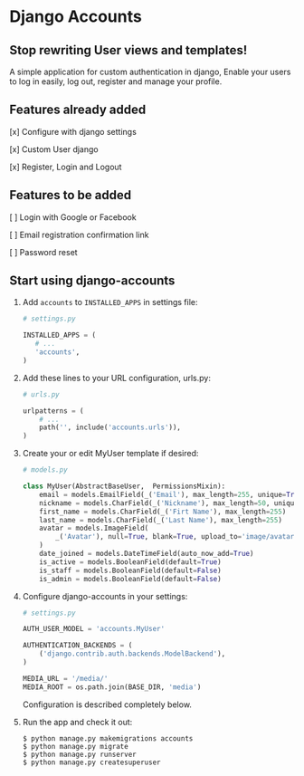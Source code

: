 # Django Accounts


## Stop rewriting User views and templates!

A simple application for custom authentication in django, 
Enable your users to log in easily, log out, register and manage your profile.


## Features already added

[x] Configure with django settings

[x] Custom User django

[x] Register, Login and Logout

## Features to be added

[ ] Login with Google or Facebook

[ ] Email registration confirmation link

[ ] Password reset


## Start using django-accounts

1.  Add `accounts` to `INSTALLED_APPS` in settings file:

    ```python
    # settings.py

    INSTALLED_APPS = (
       # ...
       'accounts',
    )
    ```

1.  Add these lines to your URL configuration, urls.py:

    ```python
    # urls.py

    urlpatterns = (
        # ...
        path('', include('accounts.urls')),
    )
    ```

1.  Create your or edit MyUser template if desired:

    ```python
    # models.py

    class MyUser(AbstractBaseUser,  PermissionsMixin):
        email = models.EmailField(_('Email'), max_length=255, unique=True)
        nickname = models.CharField(_('Nickname'), max_length=50, unique=True)
        first_name = models.CharField(_('Firt Name'), max_length=255)
        last_name = models.CharField(_('Last Name'), max_length=255)
        avatar = models.ImageField(
            _('Avatar'), null=True, blank=True, upload_to='image/avatar/'
        )
        date_joined = models.DateTimeField(auto_now_add=True)
        is_active = models.BooleanField(default=True)
        is_staff = models.BooleanField(default=False)
        is_admin = models.BooleanField(default=False)
    ```

1.  Configure django-accounts in your settings:

    ```python
    # settings.py

    AUTH_USER_MODEL = 'accounts.MyUser'

    AUTHENTICATION_BACKENDS = (
        ('django.contrib.auth.backends.ModelBackend'),
    )

    MEDIA_URL = '/media/'
    MEDIA_ROOT = os.path.join(BASE_DIR, 'media')
    ```

    Configuration is described completely below.

1.  Run the app and check it out:

    ```shell
    $ python manage.py makemigrations accounts
    $ python manage.py migrate
    $ python manage.py runserver
    $ python manage.py createsuperuser
    ```

